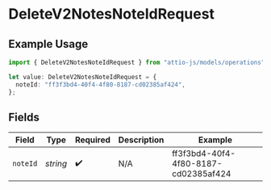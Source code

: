 # DeleteV2NotesNoteIdRequest

## Example Usage

```typescript
import { DeleteV2NotesNoteIdRequest } from "attio-js/models/operations";

let value: DeleteV2NotesNoteIdRequest = {
  noteId: "ff3f3bd4-40f4-4f80-8187-cd02385af424",
};
```

## Fields

| Field                                | Type                                 | Required                             | Description                          | Example                              |
| ------------------------------------ | ------------------------------------ | ------------------------------------ | ------------------------------------ | ------------------------------------ |
| `noteId`                             | *string*                             | :heavy_check_mark:                   | N/A                                  | ff3f3bd4-40f4-4f80-8187-cd02385af424 |